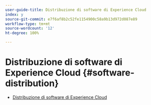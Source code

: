 ```yaml
---
user-guide-title: Distribuzione di software di Experience Cloud
index: y
source-git-commit: e7f6af8b2c52fe1154900c58a9b13d972d087e89
workflow-type: tm+mt
source-wordcount: '12'
ht-degree: 100%

---
```



# Distribuzione di software di Experience Cloud {#software-distribution}

+ [Distribuzione di software di Experience Cloud](home.md)
